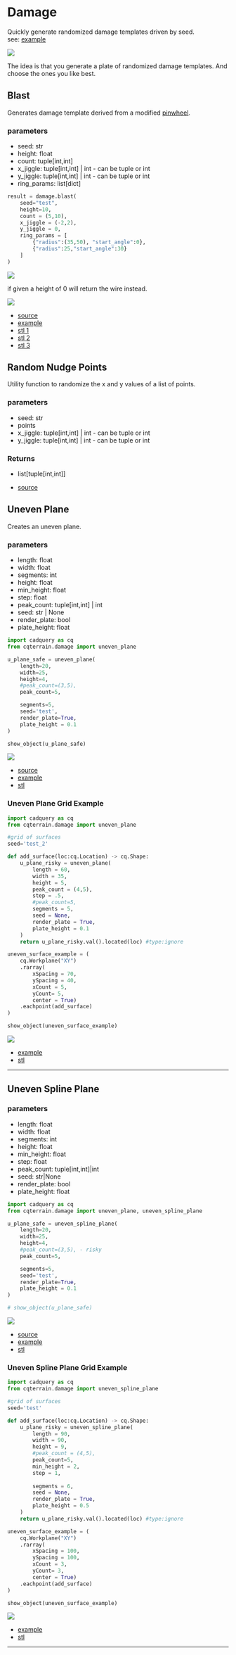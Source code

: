 # Damage

Quickly generate randomized damage templates driven by seed.
<br />see: [example](../example/damage/damage_blast_set_large.py.py)

![](image/damage/01.png)<br />

The idea is that you generate a plate of randomized damage templates. And choose the ones you like best.

## Blast

Generates damage template derived from a modified [pinwheel](https://github.com/medicationforall/cadqueryhelper/blob/main/documentation/shapes.md#pinwheel).

### parameters
* seed: str
* height: float
* count: tuple[int,int]
* x_jiggle: tuple[int,int] | int - can be tuple or int
* y_jiggle: tuple[int,int] | int - can be tuple or int
* ring_params: list[dict]

``` python
result = damage.blast(
    seed="test",
    height=10,
    count = (5,10),
    x_jiggle = (-2,2), 
    y_jiggle = 0,
    ring_params = [
        {"radius":(35,50), "start_angle":0}, 
        {"radius":25,"start_angle":30}
    ]
)
```

![](image/damage/07.png)<br />

if given a height of 0 will return the wire instead.

![](image/damage/08.png)<br />

* [source](../src/cqterrain/damage/blast.py)
* [example](../example/damage/damage_blast.py)
* [stl 1](../stl/damage_blast_1.stl)
* [stl 2](../stl/damage_blast_2.stl)
* [stl 3](../stl/damage_blast_3.stl)

## Random Nudge Points

Utility function to randomize the x and y values of a list of points.

### parameters
* seed: str
* points
* x_jiggle: tuple[int,int] | int - can be tuple or int
* y_jiggle: tuple[int,int] | int - can be tuple or int

### Returns
* list[tuple[int,int]]

* [source](../src/cqterrain/damage/blast.py)

## Uneven Plane
Creates an uneven plane.

### parameters
* length: float
* width: float
* segments: int
* height: float
* min_height: float
* step: float
* peak_count: tuple[int,int] | int
* seed: str | None
* render_plate: bool
* plate_height: float

``` python
import cadquery as cq
from cqterrain.damage import uneven_plane

u_plane_safe = uneven_plane(
    length=20, 
    width=25,
    height=4,
    #peak_count=(3,5),
    peak_count=5,

    segments=5,
    seed='test',
    render_plate=True,
    plate_height = 0.1
)

show_object(u_plane_safe)
```

![](image/damage/09.png)

* [source](../src/cqterrain/damage/unevenPlane.py)
* [example](../example/damage/uneven_plane_safe.py)
* [stl](../stl/damage_uneven_plane_safe.stl)

### Uneven Plane Grid Example


``` python
import cadquery as cq
from cqterrain.damage import uneven_plane

#grid of surfaces
seed='test_2'

def add_surface(loc:cq.Location) -> cq.Shape:
    u_plane_risky = uneven_plane(
        length = 60, 
        width = 35,
        height = 5,
        peak_count = (4,5),
        step = .5,
        #peak_count=5,
        segments = 5,
        seed = None,
        render_plate = True,
        plate_height = 0.1
    )
    return u_plane_risky.val().located(loc) #type:ignore

uneven_surface_example = (
    cq.Workplane("XY")
    .rarray(
        xSpacing = 70, 
        ySpacing = 40,
        xCount = 5, 
        yCount= 5, 
        center = True)
    .eachpoint(add_surface)
)

show_object(uneven_surface_example)
```

![](image/damage/10.png)

* [example](../example/damage/uneven_plane_grid.py)
* [stl](../stl/damage_uneven_plane_grid.stl)

---

## Uneven Spline Plane

### parameters
* length: float 
* width: float
* segments: int
* height: float
* min_height: float
* step: float
* peak_count: tuple[int,int]|int 
* seed: str|None
* render_plate: bool
* plate_height: float

``` python
import cadquery as cq
from cqterrain.damage import uneven_plane, uneven_spline_plane

u_plane_safe = uneven_spline_plane(
    length=20, 
    width=25,
    height=4,
    #peak_count=(3,5), - risky
    peak_count=5,

    segments=5,
    seed='test',
    render_plate=True,
    plate_height = 0.1
)

# show_object(u_plane_safe)
```

![](image/damage/12.png)

* [source](../src/cqterrain/damage/unevenSplinePlane.py)
* [example](../example/damage/uneven_spline_plane_safe.py)
* [stl](../stl/damage_uneven_spline_plane_safe.stl)

### Uneven Spline Plane Grid Example


``` python
import cadquery as cq
from cqterrain.damage import uneven_spline_plane

#grid of surfaces
seed='test'

def add_surface(loc:cq.Location) -> cq.Shape:
    u_plane_risky = uneven_spline_plane(
        length = 90, 
        width = 90,
        height = 9,
        #peak_count = (4,5),
        peak_count=5,
        min_height = 2,
        step = 1,
        
        segments = 6,
        seed = None,
        render_plate = True,
        plate_height = 0.5
    )
    return u_plane_risky.val().located(loc) #type:ignore

uneven_surface_example = (
    cq.Workplane("XY")
    .rarray(
        xSpacing = 100, 
        ySpacing = 100,
        xCount = 3, 
        yCount= 3, 
        center = True)
    .eachpoint(add_surface)
)

show_object(uneven_surface_example)
```

![](image/damage/13.png)

* [example](../example/damage/uneven_spline_plane_grid.py)
* [stl](../stl/damage_uneven_spline_plane_grid.stl)
  
---

